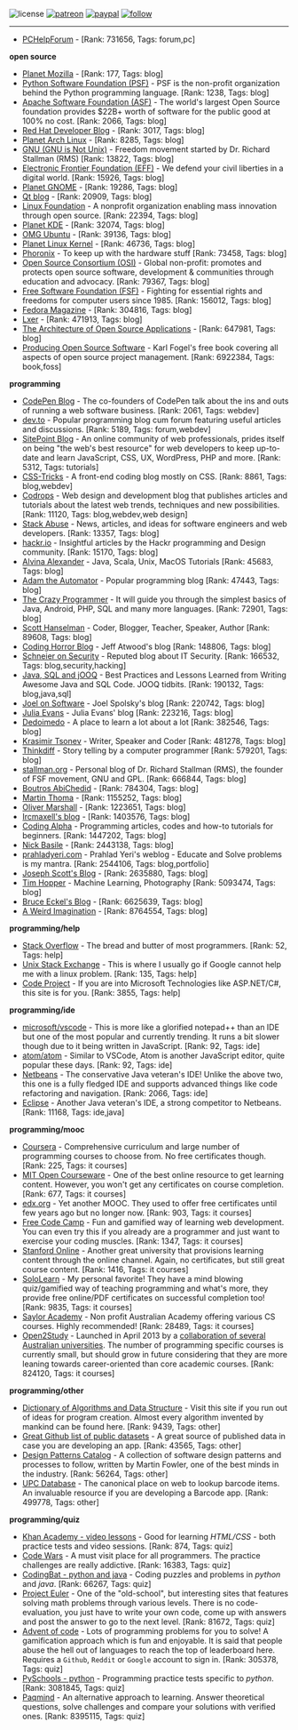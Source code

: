 ![license](https://img.shields.io/github/license/prahladyeri/siterank-stats.svg)
[![patreon](https://img.shields.io/badge/Patreon-brown.svg?logo=patreon)](https://www.patreon.com/prahladyeri)
[![paypal](https://img.shields.io/badge/PayPal-blue.svg?logo=paypal)](https://www.paypal.com/cgi-bin/webscr?cmd=_s-xclick&hosted_button_id=JM8FUXNFUK6EU)
[![follow](https://img.shields.io/twitter/follow/prahladyeri.svg?style=social)](https://twitter.com/prahladyeri)

---
- [PCHelpForum](https://pchelpforum.net) -  [Rank: 731656, Tags: forum,pc]

**open source**

- [Planet Mozilla](http://planet.mozilla.org/) -  [Rank: 177, Tags: blog]
- [Python Software Foundation (PSF)](https://www.python.org/psf/) - PSF is the non-profit organization behind the Python programming language. [Rank: 1238, Tags: blog]
- [Apache Software Foundation (ASF)](https://www.apache.org/) - The world's largest Open Source foundation provides $22B+ worth of software for the public good at 100% no cost. [Rank: 2066, Tags: blog]
- [Red Hat Developer Blog](https://developerblog.redhat.com/) -  [Rank: 3017, Tags: blog]
- [Planet Arch Linux](https://planet.archlinux.org/) -  [Rank: 8285, Tags: blog]
- [GNU (GNU is Not Unix)](https://www.gnu.org) - Freedom movement started by Dr. Richard Stallman (RMS) [Rank: 13822, Tags: blog]
- [Electronic Frontier Foundation (EFF)](https://www.eff.org/) - We defend your civil liberties in a digital world. [Rank: 15926, Tags: blog]
- [Planet GNOME](https://planet.gnome.org/) -  [Rank: 19286, Tags: blog]
- [Qt blog](http://blog.qt.io/) -  [Rank: 20909, Tags: blog]
- [Linux Foundation](https://www.linuxfoundation.org/) - A nonprofit organization enabling mass innovation through open source. [Rank: 22394, Tags: blog]
- [Planet KDE](https://planet.kde.org/) -  [Rank: 32074, Tags: blog]
- [OMG Ubuntu](https://www.omgubuntu.co.uk/) -  [Rank: 39136, Tags: blog]
- [Planet Linux Kernel](http://planet.kernel.org/) -  [Rank: 46736, Tags: blog]
- [Phoronix](https://www.phoronix.com/) - To keep up with the hardware stuff [Rank: 73458, Tags: blog]
- [Open Source Consortium (OSI)](https://opensource.org) - Global non-profit: promotes and protects open source software, development & communities through education and advocacy. [Rank: 79367, Tags: blog]
- [Free Software Foundation (FSF)](https://www.fsf.org/) - Fighting for essential rights and freedoms for computer users since 1985. [Rank: 156012, Tags: blog]
- [Fedora Magazine](https://fedoramagazine.org/) -  [Rank: 304816, Tags: blog]
- [Lxer](http://lxer.com/) -  [Rank: 471913, Tags: blog]
- [The Architecture of Open Source Applications](http://www.aosabook.org/en/index.html) -  [Rank: 647981, Tags: blog]
- [Producing Open Source Software](https://producingoss.com/) - Karl Fogel's free book covering all aspects of open source project management. [Rank: 6922384, Tags: book,foss]

**programming**

- [CodePen Blog](https://blog.codepen.io/) - The co-founders of CodePen talk about the ins and outs of running a web software business. [Rank: 2061, Tags: webdev]
- [dev.to](https://dev.to/) - Popular programming blog cum forum featuring useful articles and discussions. [Rank: 5189, Tags: forum,webdev]
- [SitePoint Blog](https://www.sitepoint.com/blog/) - An online community of web professionals, prides itself on being "the web's best resource" for web developers to keep up-to-date and learn JavaScript, CSS, UX, WordPress, PHP and more. [Rank: 5312, Tags: tutorials]
- [CSS-Tricks](https://css-tricks.com/) - A front-end coding blog mostly on CSS. [Rank: 8861, Tags: blog,webdev]
- [Codrops](https://tympanus.net/codrops/) - Web design and development blog that publishes articles and tutorials about the latest web trends, techniques and new possibilities. [Rank: 11120, Tags: blog,webdev,web design]
- [Stack Abuse](https://stackabuse.com/) - News, articles, and ideas for software engineers and web developers. [Rank: 13357, Tags: blog]
- [hackr.io](https://hackr.io/blog) - Insightful articles by the Hackr programming and Design community. [Rank: 15170, Tags: blog]
- [Alvina Alexander](https://alvinalexander.com/) - Java, Scala, Unix, MacOS Tutorials [Rank: 45683, Tags: blog]
- [Adam the Automator](https://adamtheautomator.com/) - Popular programming blog [Rank: 47443, Tags: blog]
- [The Crazy Programmer](https://www.thecrazyprogrammer.com/) - It will guide you through the simplest basics of Java, Android, PHP, SQL and many more languages. [Rank: 72901, Tags: blog]
- [Scott Hanselman](https://www.hanselman.com/) - Coder, Blogger, Teacher, Speaker, Author [Rank: 89608, Tags: blog]
- [Coding Horror Blog](https://blog.codinghorror.com/) - Jeff Atwood's blog [Rank: 148806, Tags: blog]
- [Schneier on Security](https://www.schneier.com/) - Reputed blog about IT Security. [Rank: 166532, Tags: blog,security,hacking]
- [Java, SQL and jOOQ](https://blog.jooq.org/) - Best Practices and Lessons Learned from Writing Awesome Java and SQL Code. JOOQ tidbits. [Rank: 190132, Tags: blog,java,sql]
- [Joel on Software](https://www.joelonsoftware.com/) - Joel Spolsky's blog [Rank: 220742, Tags: blog]
- [Julia Evans](https://jvns.ca/) - Julia Evans' blog [Rank: 223216, Tags: blog]
- [Dedoimedo](https://www.dedoimedo.com/) - A place to learn a lot about a lot [Rank: 382546, Tags: blog]
- [Krasimir Tsonev](https://krasimirtsonev.com/) - Writer, Speaker and Coder [Rank: 481278, Tags: blog]
- [Thinkdiff](https://thinkdiff.net/) - Story telling by a computer programmer [Rank: 579201, Tags: blog]
- [stallman.org](https://stallman.org) - Personal blog of Dr. Richard Stallman (RMS), the founder of FSF movement, GNU and GPL. [Rank: 666844, Tags: blog]
- [Boutros AbiChedid](https://bacsoftwareconsulting.com/blog/index.php/about/) -  [Rank: 784304, Tags: blog]
- [Martin Thoma](https://martin-thoma.com/) -  [Rank: 1155252, Tags: blog]
- [Oliver Marshall](https://olivermarshall.net/) -  [Rank: 1223651, Tags: blog]
- [Ircmaxell's blog](https://blog.ircmaxell.com/) -  [Rank: 1403576, Tags: blog]
- [Coding Alpha](https://www.codingalpha.com/) - Programming articles, codes and how-to tutorials for beginners. [Rank: 1447202, Tags: blog]
- [Nick Basile](https://nick-basile.com/) -  [Rank: 2443138, Tags: blog]
- [prahladyeri.com](https://prahladyeri.com) - Prahlad Yeri's weblog - Educate and Solve problems is my mantra. [Rank: 2544106, Tags: blog,portfolio]
- [Joseph Scott's Blog](https://blog.josephscott.org/) -  [Rank: 2635880, Tags: blog]
- [Tim Hopper](https://tdhopper.com/) - Machine Learning, Photography [Rank: 5093474, Tags: blog]
- [Bruce Eckel's Blog](https://www.bruceeckel.com/) -  [Rank: 6625639, Tags: blog]
- [A Weird Imagination](https://aweirdimagination.net/) -  [Rank: 8764554, Tags: blog]

**programming/help**

- [Stack Overflow](https://stackoverflow.com) - The bread and butter of most programmers. [Rank: 52, Tags: help]
- [Unix Stack Exchange](https://unix.stackexchange.com) - This is where I usually go if Google cannot help me with a linux problem. [Rank: 135, Tags: help]
- [Code Project](https://www.codeproject.com) - If you are into Microsoft Technologies like ASP.NET/C#, this site is for you. [Rank: 3855, Tags: help]

**programming/ide**

- [microsoft/vscode](https://github.com/microsoft/vscode) - This is more like a glorified notepad++ than an IDE but one of the most popular and currently trending. It runs a bit slower though due to it being written in JavaScript. [Rank: 92, Tags: ide]
- [atom/atom](https://github.com/atom/atom) - Similar to VSCode, Atom is another JavaScript editor, quite popular these days. [Rank: 92, Tags: ide]
- [Netbeans](https://netbeans.apache.org/) - The conservative Java veteran's IDE! Unlike the above two, this one is a fully fledged IDE and supports advanced things like code refactoring and navigation. [Rank: 2066, Tags: ide]
- [Eclipse](https://eclipse.org) - Another Java veteran's IDE, a strong competitor to Netbeans. [Rank: 11168, Tags: ide,java]

**programming/mooc**

- [Coursera](https://www.coursera.org/) - Comprehensive curriculum and large number of programming courses to choose from. No free certificates though. [Rank: 225, Tags: it courses]
- [MIT Open Courseware](https://ocw.mit.edu) - One of the best online resource to get learning content. However, you won't get any certificates on course completion. [Rank: 677, Tags: it courses]
- [edx.org](https://courses.edx.org/) - Yet another MOOC. They used to offer free certificates until few years ago but no longer now. [Rank: 903, Tags: it courses]
- [Free Code Camp](https://www.freecodecamp.org/) - Fun and gamified way of learning web development. You can even try this if you already are a programmer and just want to exercise your coding muscles. [Rank: 1347, Tags: it courses]
- [Stanford Online](http://online.stanford.edu/) - Another great university that provisions learning content through the online channel. Again, no certificates, but still great course content. [Rank: 1416, Tags: it courses]
- [SoloLearn](https://www.sololearn.com) - My personal favorite! They have a mind blowing quiz/gamified way of teaching programming and what's more, they provide free online/PDF certificates on successful completion too! [Rank: 9835, Tags: it courses]
- [Saylor Academy](https://learn.saylor.org) - Non profit Australian Academy offering various CS courses. Highly recommended! [Rank: 28489, Tags: it courses]
- [Open2Study](https://www.open2study.com) - Launched in April 2013 by a [collaboration of several Australian universities](http://www.thegoodmooc.com/2013/06/a-review-of-open2study.html). The number of programming specific courses is currently small, but should grow in future considering that they are more leaning towards career-oriented than core academic courses. [Rank: 824120, Tags: it courses]

**programming/other**

- [Dictionary of Algorithms and Data Structure](http://xlinux.nist.gov/dads/) - Visit this site if you run out of ideas for program creation. Almost every algorithm invented by mankind can be found here. [Rank: 9439, Tags: other]
- [Great Github list of public datasets](http://www.datasciencecentral.com/profiles/blogs/great-github-list-of-public-data-sets) - A great source of published data in case you are developing an app. [Rank: 43565, Tags: other]
- [Design Patterns Catalog](http://martinfowler.com/eaaCatalog/) - A collection of software design patterns and processes to follow, written by Martin Fowler, one of the best minds in the industry. [Rank: 56264, Tags: other]
- [UPC Database](https://www.upcdatabase.com/itemform.asp) - The canonical place on web to lookup barcode items. An invaluable resource if you are developing a Barcode app. [Rank: 499778, Tags: other]

**programming/quiz**

- [Khan Academy - video lessons](https://www.khanacademy.org/) - Good for learning *HTML/CSS* - both practice tests and video sessions. [Rank: 874, Tags: quiz]
- [Code Wars](https://www.codewars.com/) - A must visit place for all programmers. The practice challenges are really addictive. [Rank: 16383, Tags: quiz]
- [CodingBat - python and java](https://codingbat.com/) - Coding puzzles and problems in *python* and *java*. [Rank: 66267, Tags: quiz]
- [Project Euler](https://projecteuler.net/) - One of the "old-school", but interesting sites that features solving math problems through various levels. There is no code-evaluation, you just have to write your own code, come up with answers and post the answer to go to the next level. [Rank: 81672, Tags: quiz]
- [Advent of code](https://adventofcode.com/) - Lots of programming problems for you to solve! A gamification approach which is fun and enjoyable. It is said that people abuse the hell out of languages to reach the top of leaderboard here. Requires a `Github`, `Reddit` or `Google` account to sign in. [Rank: 305378, Tags: quiz]
- [PySchools - python](https://www.pyschools.com) - Programming practice tests specific to *python*. [Rank: 3081845, Tags: quiz]
- [Paqmind](https://paqmind.com/) - An alternative approach to learning. Answer theoretical questions, solve challenges and compare your solutions with verified ones. [Rank: 8395115, Tags: quiz]

